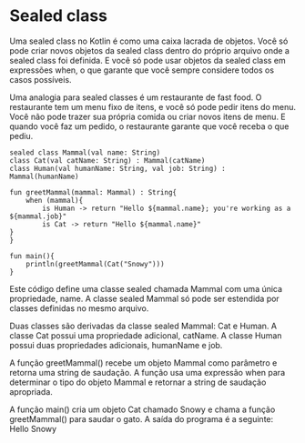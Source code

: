 <!DOCTYPE html>
<html lang="pt-br">
<head>
    <meta charset="UTF-8">
    <meta http-equiv="X-UA-Compatible" content="IE=edge">
    <meta name="viewport" content="width=device-width, initial-scale=1.0">
    <title>Document</title>
</head>
<body>
    <h1>Sealed class</h1>
    <p>
    Uma sealed class no Kotlin é como uma caixa lacrada de objetos. Você só pode criar novos objetos da sealed class dentro do próprio arquivo onde a sealed class foi definida. E você só pode usar objetos da sealed class em expressões when, o que garante que você sempre considere todos os casos possíveis.
        
Uma analogia para sealed classes é um restaurante de fast food. O restaurante tem um menu fixo de itens, e você só pode pedir itens do menu. Você não pode trazer sua própria comida ou criar novos itens de menu. E quando você faz um pedido, o restaurante garante que você receba o que pediu.</p>

    sealed class Mammal(val name: String)
    class Cat(val catName: String) : Mammal(catName)
    class Human(val humanName: String, val job: String) : Mammal(humanName)

    fun greetMammal(mammal: Mammal) : String{
        when (mammal){
            is Human -> return "Hello ${mammal.name}; you're working as a ${mammal.job}"
            is Cat -> return "Hello ${mammal.name}"
    }
    }

    fun main(){
        println(greetMammal(Cat("Snowy")))
    }

 <p>Este código define uma classe sealed chamada Mammal com uma única propriedade, name. A classe sealed Mammal só pode ser estendida por classes definidas no mesmo arquivo.

 Duas classes são derivadas da classe sealed Mammal: Cat e Human. A classe Cat possui uma propriedade adicional, catName. A classe Human possui duas propriedades adicionais, humanName e job.
        
 A função greetMammal() recebe um objeto Mammal como parâmetro e retorna uma string de saudação. A função usa uma expressão when para determinar o tipo do objeto Mammal e retornar a string de saudação apropriada.
        
 A função main() cria um objeto Cat chamado Snowy e chama a função greetMammal() para saudar o gato. A saída do programa é a seguinte:<br>
    Hello Snowy</p>

</body>
</html>
